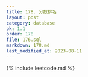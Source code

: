 ```yaml
---
title: 178. 分数排名
layout: post
category: database
pk: 1.1
order: 178
file: 176.sql
markdown: 178.md
last_modified_at: 2023-08-11
---
```


{% include leetcode.md %}
